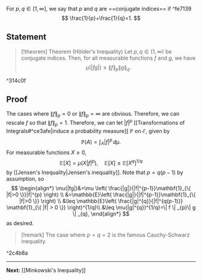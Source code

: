 For $p,q\in[1,\infty]$, we say that $p$ and $q$ are ==conjugate indices== if ^fe7139
$$
\frac{1}{p}+\frac{1}{q}=1.
$$
## Statement

> [!theorem] Theorem (Hölder's Inequality)
> Let $p,q\in(1,\infty)$ be conjugate indices. Then, for all measurable functions $f$ and $g$, we have
> $$
> \mu(|fg|)\leq \| f \|_{p}\| g \|_{q}.
> $$

^314c0f

## Proof

The cases where $\| f \|_{p}=0$ or $\| f \|_{p}=\infty$ are obvious. Therefore, we can rescale $f$ so that $\| f \|_{p}=1$. Therefore, we can let $|f|^{p}$ [[Transformations of Integrals#^ce3afe|induce a probability measure]] $\mathbb{P}$ on $\mathcal{E}$, given by
$$
\mathbb{P}(A)=\int _{A}|f|^{p} \, d\mu. 
$$
For measurable functions $X\geq 0$,
$$
\mathbb{E}[X]=\mu(X|f|^{p}),\quad \mathbb{E}[X]\leq \mathbb{E}[X^{q}]^{1/q}
$$
by [[Jensen's Inequality|Jensen's inequality]]. Note that $p=q(p-1)$ by assumption, so
$$
\begin{align*}
\mu(|fg|)&=\mu \left( \frac{|g|}{|f|^{p-1}}\mathbf{1}_{\{ |f|>0 \}}|f|^{p} \right) \\
&=\mathbb{E}\left( \frac{|g|}{|f|^{p-1}}\mathbf{1}_{\{ |f|>0 \}} \right) \\
&\leq \mathbb{E}\left( \frac{|g|^{q}}{|f|^{q(p-1)}} \mathbf{1}_{\{ |f| > 0 \}} \right)^{1/q}\\
&\leq \mu(|g|^{q})^{1/q}=\| f \| _{p}\| g \| _{q},
\end{align*}
$$
as desired.

> [!remark]
> The case where $p=q=2$ is the famous Cauchy-Schwarz inequality.

^2c4b8a

---

**Next:** [[Minkowski's Inequality]]
